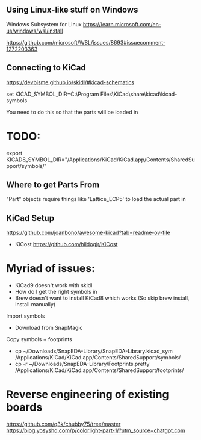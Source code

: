 ## Using Linux-like stuff on Windows
Windows Subsystem for Linux
https://learn.microsoft.com/en-us/windows/wsl/install

https://github.com/microsoft/WSL/issues/8693#issuecomment-1272203363

## Connecting to KiCad
https://devbisme.github.io/skidl/#kicad-schematics

set KICAD_SYMBOL_DIR=C:\Program Files\KiCad\share\kicad\kicad-symbols

You need to do this so that the parts will be loaded in

# TODO:
 export KICAD8_SYMBOL_DIR="/Applications/KiCad/KiCad.app/Contents/SharedSupport/symbols/"

## Where to get Parts From
"Part" objects require things like 'Lattice_ECP5' to load the actual part in



## KiCad Setup
https://github.com/joanbono/awesome-kicad?tab=readme-ov-file
- KiCost https://github.com/hildogjr/KiCost

# Myriad of issues:
- KiCad9 doesn't work with skidl
- How do I get the right symbols in
- Brew doesn't want to install KiCad8 which works (So skip brew install, install manually)

Import symbols
- Download from SnapMagic

Copy symbols + footprints
- cp ~/Downloads/SnapEDA-Library/SnapEDA-Library.kicad_sym /Applications/KiCad/KiCad.app/Contents/SharedSupport/symbols/
- cp -r ~/Downloads/SnapEDA-Library/Footprints.pretty /Applications/KiCad/KiCad.app/Contents/SharedSupport/footprints/

# Reverse engineering of existing boards
https://github.com/q3k/chubby75/tree/master
https://blog.yosyshq.com/p/colorlight-part-1/?utm_source=chatgpt.com